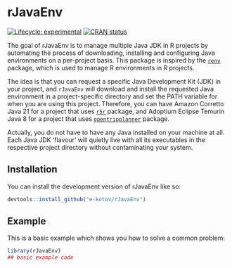 
<!-- README.md is generated from README.Rmd. Please edit that file -->

# rJavaEnv

<!-- badges: start -->

[![Lifecycle:
experimental](https://img.shields.io/badge/lifecycle-experimental-orange.svg)](https://lifecycle.r-lib.org/articles/stages.html#experimental)
[![CRAN
status](https://www.r-pkg.org/badges/version/rJavaEnv)](https://CRAN.R-project.org/package=rJavaEnv)
<!-- badges: end -->

The goal of rJavaEnv is to manage multiple Java JDK in R projects by
automating the process of downloading, installing and configuring Java
environments on a per-project basis. This package is inspired by the
[`renv`](https://rstudio.github.io/renv/) package, which is used to
manage R environments in R projects.

The idea is that you can request a specific Java Development Kit (JDK)
in your project, and `rJavaEnv` will download and install the requested
Java environment in a project-specific directory and set the PATH
variable for when you are using this project. Therefore, you can have
Amazon Corretto Java 21 for a project that uses
[`r5r`](https://github.com/ipeaGIT/r5r) package, and Adoptium Eclipse
Temurin Java 8 for a project that uses
[`opentripplanner`](https://github.com/ropensci/opentripplanner)
package.

Actually, you do not have to have any Java installed on your machine at
all. Each Java JDK ‘flavour’ will quietly live with all its executables
in the respective project directory without contaminating your system.

## Installation

You can install the development version of rJavaEnv like so:

``` r
devtools::install_github("e-kotov/rJavaEnv")
```

## Example

This is a basic example which shows you how to solve a common problem:

``` r
library(rJavaEnv)
## basic example code
```
